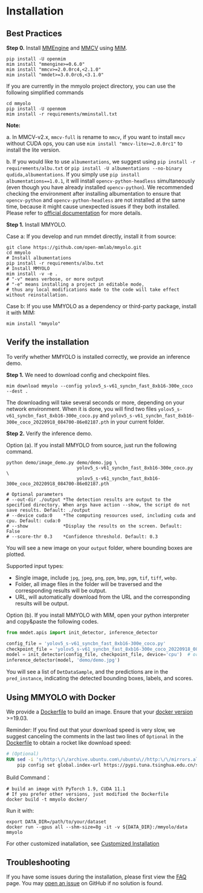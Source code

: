 # Installation

## Best Practices

**Step 0.** Install [MMEngine](https://github.com/open-mmlab/mmengine) and [MMCV](https://github.com/open-mmlab/mmcv) using [MIM](https://github.com/open-mmlab/mim).

```shell
pip install -U openmim
mim install "mmengine>=0.6.0"
mim install "mmcv>=2.0.0rc4,<2.1.0"
mim install "mmdet>=3.0.0rc6,<3.1.0"
```

If you are currently in the mmyolo project directory, you can use the following simplified commands

```shell
cd mmyolo
pip install -U openmom
mim install -r requirements/mminstall.txt
```

**Note:**

a. In MMCV-v2.x, `mmcv-full` is rename to `mmcv`, if you want to install `mmcv` without CUDA ops, you can use `mim install "mmcv-lite>=2.0.0rc1"` to install the lite version.

b. If you would like to use `albumentations`, we suggest using `pip install -r requirements/albu.txt` or `pip install -U albumentations --no-binary qudida,albumentations`. If you simply use `pip install albumentations==1.0.1`, it will install `opencv-python-headless` simultaneously (even though you have already installed `opencv-python`). We recommended checking the environment after installing albumentation to ensure that `opencv-python` and `opencv-python-headless` are not installed at the same time, because it might cause unexpected issues if they both installed. Please refer to [official documentation](https://albumentations.ai/docs/getting_started/installation/#note-on-opencv-dependencies) for more details.

**Step 1.** Install MMYOLO.

Case a: If you develop and run mmdet directly, install it from source:

```shell
git clone https://github.com/open-mmlab/mmyolo.git
cd mmyolo
# Install albumentations
pip install -r requirements/albu.txt
# Install MMYOLO
mim install -v -e .
# "-v" means verbose, or more output
# "-e" means installing a project in editable mode,
# thus any local modifications made to the code will take effect without reinstallation.
```

Case b: If you use MMYOLO as a dependency or third-party package, install it with MIM:

```shell
mim install "mmyolo"
```

## Verify the installation

To verify whether MMYOLO is installed correctly, we provide  an inference demo.

**Step 1.** We need to download config and checkpoint files.

```shell
mim download mmyolo --config yolov5_s-v61_syncbn_fast_8xb16-300e_coco --dest .
```

The downloading will take several seconds or more, depending on your network environment. When it is done, you will find two files `yolov5_s-v61_syncbn_fast_8xb16-300e_coco.py` and `yolov5_s-v61_syncbn_fast_8xb16-300e_coco_20220918_084700-86e02187.pth` in your current folder.

**Step 2.** Verify the inference demo.

Option (a). If you install MMYOLO from source, just run the following command.

```shell
python demo/image_demo.py demo/demo.jpg \
                          yolov5_s-v61_syncbn_fast_8xb16-300e_coco.py \
                          yolov5_s-v61_syncbn_fast_8xb16-300e_coco_20220918_084700-86e02187.pth

# Optional parameters
# --out-dir ./output *The detection results are output to the specified directory. When args have action --show, the script do not save results. Default: ./output
# --device cuda:0    *The computing resources used, including cuda and cpu. Default: cuda:0
# --show             *Display the results on the screen. Default: False
# --score-thr 0.3    *Confidence threshold. Default: 0.3
```

You will see a new image on your `output` folder, where bounding boxes are plotted.

Supported input types:

- Single image, include `jpg`, `jpeg`, `png`, `ppm`, `bmp`, `pgm`, `tif`, `tiff`, `webp`.
- Folder, all image files in the folder will be traversed and the corresponding results will be output.
- URL, will automatically download from the URL and the corresponding results will be output.

Option (b). If you install MMYOLO with MIM, open your python interpreter and copy&paste the following codes.

```python
from mmdet.apis import init_detector, inference_detector

config_file = 'yolov5_s-v61_syncbn_fast_8xb16-300e_coco.py'
checkpoint_file = 'yolov5_s-v61_syncbn_fast_8xb16-300e_coco_20220918_084700-86e02187.pth'
model = init_detector(config_file, checkpoint_file, device='cpu')  # or device='cuda:0'
inference_detector(model, 'demo/demo.jpg')
```

You will see a list of `DetDataSample`, and the predictions are in the `pred_instance`, indicating the detected bounding boxes, labels, and scores.

## Using MMYOLO with Docker

We provide a [Dockerfile](https://github.com/open-mmlab/mmyolo/blob/main/docker/Dockerfile) to build an image. Ensure that your [docker version](https://docs.docker.com/engine/install/) >=19.03.

Reminder: If you find out that your download speed is very slow, we suggest canceling the comments in the last two lines of `Optional` in the [Dockerfile](https://github.com/open-mmlab/mmyolo/blob/main/docker/Dockerfile#L19-L20) to obtain a rocket like download speed:

```dockerfile
# (Optional)
RUN sed -i 's/http:\/\/archive.ubuntu.com\/ubuntu\//http:\/\/mirrors.aliyun.com\/ubuntu\//g' /etc/apt/sources.list && \
    pip config set global.index-url https://pypi.tuna.tsinghua.edu.cn/simple
```

Build Command：

```shell
# build an image with PyTorch 1.9, CUDA 11.1
# If you prefer other versions, just modified the Dockerfile
docker build -t mmyolo docker/
```

Run it with:

```shell
export DATA_DIR=/path/to/your/dataset
docker run --gpus all --shm-size=8g -it -v ${DATA_DIR}:/mmyolo/data mmyolo
```

For other customized inatallation, see [Customized Installation](../tutorials/custom_installation.md)

## Troubleshooting

If you have some issues during the installation, please first view the [FAQ](../tutorials/faq.md) page.
You may [open an issue](https://github.com/open-mmlab/mmyolo/issues/new/choose) on GitHub if no solution is found.
